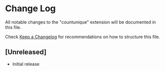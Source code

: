 # Change Log

All notable changes to the "countunique" extension will be documented in this file.

Check [Keep a Changelog](http://keepachangelog.com/) for recommendations on how to structure this file.

## [Unreleased]

- Initial release